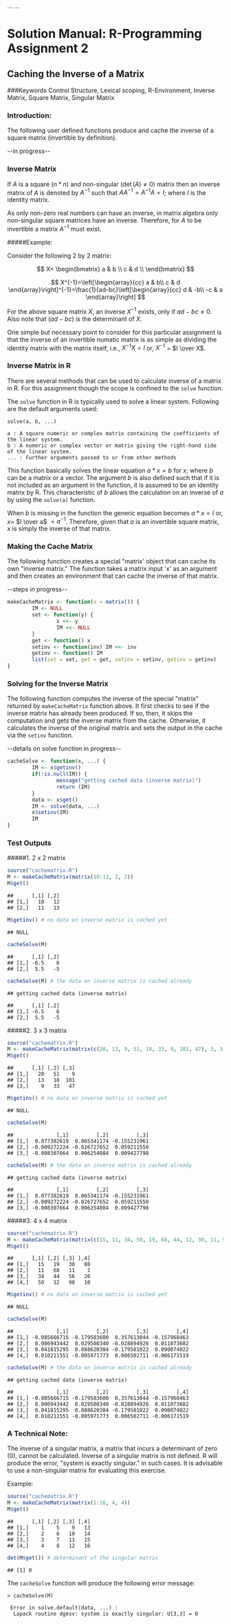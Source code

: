 <head>
...
    <script type="text/javascript"
            src="http://cdn.mathjax.org/mathjax/latest/MathJax.js?config=TeX-AMS-MML_HTMLorMML">
    </script>
...
</head>

# Solution Manual: R-Programming Assignment 2
## Caching the Inverse of a Matrix

###Keywords
Control Structure, Lexical scoping, R-Environment, Inverse Matrix, Square Matrix, Singular Matrix

### Introduction:
The following user defined functions produce and cache the inverse of a square matrix (invertible by definition).

--in progress--

### Inverse Matrix

If $A$ is a square ($n * n$) and non-singular ($\det(A) \ne 0$) matrix then an inverse matrix of $A$ is denoted by $A^{-1}$ such that $AA^{-1}=A^{-1}A=I$; where $I$ is the identity matrix.

As only non-zero real numbers can have an inverse, in matrix algebra only non-singular square matrices have an inverse. Therefore, for $A$ to be invertible a matrix $A^{-1}$ must exist.

#####Example:

Consider the following 2 by 2 matrix:

$$
X=
  \begin{bmatrix}
    a & b \\
    c & d \\
  \end{bmatrix}
$$

$$
X^{-1}=\left[\begin{array}{cc}
a & b\\
c & d
\end{array}\right]^{-1}=\frac{1}{ad-bc}\left[\begin{array}{cc}
d & -b\\
-c & a
\end{array}\right]
$$

For the above square matrix $X$, an inverse $X^{-1}$ exists, only if $ad - bc \ne 0$. Also note that $(ad - bc)$ is the determinant of $X$.

One simple but necessary point to consider for this particular assignment is that the inverse of an invertible numatic matrix is as simple as dividing the identity matrix with the matrix itself, i.e., $X^{-1} X = I$ or, $X^{-1}$ $=$ $I \over X$.

### Inverse Matrix in R

There are several methods that can be used to calculate inverse of a matrix in R. For this assignment though the scope is confined to the `solve` function.

The `solve` function in R is typically used to solve a linear system. Following are the default arguments used:

```
solve(a, b, ...)

a : A square numeric or complex matrix containing the coefficients of the linear system.
b : A numeric or complex vector or matrix giving the right-hand side of the linear system.
... : Further arguments passed to or from other methods
```
This function basically solves the linear equation $a * x = b$ for $x$; where $b$ can be a matrix or a vector. The argument $b$ is also defined such that if it is not included as an argument in the function, it is assumed to be an identity matrix by R. This characteristic of $b$ allows the calculation on an inverse of $a$ by using the `solve(a)` function.

When $b$ is missing in the function the generic equation becomes $a*x=I$ or, $x =$ $I \over a$ $=a^{-1}$. Therefore, given that $a$ is an invertible square matrix, $x$ is simply the inverse of that matrix.


### Making the Cache Matrix

The following function creates a special "matrix' object that can cache its own "inverse matrix." The function takes a matrix input 'x' as an  argument and then creates an environment that can cache the inverse of that matrix.

--steps in progress--


```r
makeCacheMatrix <- function(x = matrix()) {
        IM <- NULL
        set <- function(y) {
                x <<- y
                IM <<- NULL
        }
        get <- function() x
        setinv <- function(inv) IM <<- inv
        getinv <- function() IM
        list(set = set, get = get, setinv = setinv, getinv = getinv)
}
```

### Solving for the Inverse Matrix

The following function computes the inverse of the special "matrix" returned by `makeCacheMatrix` function above. It first checks to see if the inverse matrix has already been produced. If so, then, it skips the computation  and gets the inverse matrix from the cache. Otherwise, it calculates the inverse of the original matrix and sets the output in the cache via the `setinv` function.

--details on solve function in progress--


```r
cacheSolve <- function(x, ...) {
        IM <- x$getinv()
        if(!is.null(IM)) {
                message("getting cached data (inverse matrix)")
                return (IM)
        }
        data <- x$get()
        IM <- solve(data, ...)
        x$setinv(IM)
        IM
}
```

### Test Outputs

#####1. 2 x 2 matrix


```r
source("cachematrix.R")
M <- makeCacheMatrix(matrix(10:13, 2, 2))
M$get()
```

```
##      [,1] [,2]
## [1,]   10   12
## [2,]   11   13
```

```r
M$getinv() # no data on inverse matrix is cached yet
```

```
## NULL
```

```r
cacheSolve(M)
```

```
##      [,1] [,2]
## [1,] -6.5    6
## [2,]  5.5   -5
```

```r
cacheSolve(M) # the data on inverse matrix is cached already
```

```
## getting cached data (inverse matrix)

##      [,1] [,2]
## [1,] -6.5    6
## [2,]  5.5   -5
```


#####2. 3 x 3 matrix


```r
source("cachematrix.R")
M <- makeCacheMatrix(matrix(c(20, 13, 9, 51, 18, 33, 9, 101, 47), 3, 3))
M$get()
```

```
##      [,1] [,2] [,3]
## [1,]   20   51    9
## [2,]   13   18  101
## [3,]    9   33   47
```

```r
M$getinv() # no data on inverse matrix is cached yet 
```

```
## NULL
```

```r
cacheSolve(M)
```

```
##              [,1]         [,2]         [,3]
## [1,]  0.077382619  0.065341174 -0.155231961
## [2,] -0.009272224 -0.026727652  0.059211550
## [3,] -0.008307664  0.006254084  0.009427798
```

```r
cacheSolve(M) # the data on inverse matrix is cached already
```

```
## getting cached data (inverse matrix)

##              [,1]         [,2]         [,3]
## [1,]  0.077382619  0.065341174 -0.155231961
## [2,] -0.009272224 -0.026727652  0.059211550
## [3,] -0.008307664  0.006254084  0.009427798
```


#####3. 4 x 4 matrix


```r
source("cachematrix.R")
M <- makeCacheMatrix(matrix(c(15, 11, 34, 50, 19, 68, 44, 12, 30, 11, 56, 98, 88, 1, 26, 10), 4, 4))
M$get()
```

```
##      [,1] [,2] [,3] [,4]
## [1,]   15   19   30   88
## [2,]   11   68   11    1
## [3,]   34   44   56   26
## [4,]   50   12   98   10
```

```r
M$getinv() # no data on inverse matrix is cached yet 
```

```
## NULL
```

```r
cacheSolve(M)
```

```
##              [,1]         [,2]         [,3]         [,4]
## [1,] -0.085666715 -0.179583600  0.357613044 -0.157968463
## [2,]  0.006943442  0.029508340 -0.028894926  0.011073682
## [3,]  0.041815295  0.088620384 -0.179581022  0.090074022
## [4,]  0.010211551 -0.005971773  0.006502711 -0.006171519
```

```r
cacheSolve(M) # the data on inverse matrix is cached already
```

```
## getting cached data (inverse matrix)

##              [,1]         [,2]         [,3]         [,4]
## [1,] -0.085666715 -0.179583600  0.357613044 -0.157968463
## [2,]  0.006943442  0.029508340 -0.028894926  0.011073682
## [3,]  0.041815295  0.088620384 -0.179581022  0.090074022
## [4,]  0.010211551 -0.005971773  0.006502711 -0.006171519
```


### A Technical Note:

The inverse of a singular matrix, a matrix that incurs a determinant of zero (0), cannot be calculated. Inverse of a singular matrix is not defined. R will produce the error, "system is exactly singular." in such cases. It is advisable to use a non-singular matrix for evaluating this exercise.

Example:


```r
source("cachematrix.R")
M <- makeCacheMatrix(matrix(1:16, 4, 4))
M$get()
```

```
##      [,1] [,2] [,3] [,4]
## [1,]    1    5    9   13
## [2,]    2    6   10   14
## [3,]    3    7   11   15
## [4,]    4    8   12   16
```

```r
det(M$get()) # determinant of the singular matrix
```

```
## [1] 0
```

The `cacheSolve` function will produce the following error message:

```
> cacheSolve(M)

 Error in solve.default(data, ...) : 
  Lapack routine dgesv: system is exactly singular: U[3,3] = 0 
```
